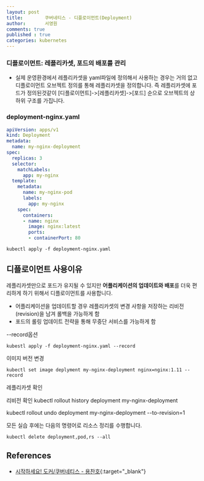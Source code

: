 ```yaml
---
layout: post
title:        쿠버네티스 - 디플로이먼트(Deployment)
author:       서영원
comments: true
published : true
categories: kubernetes
---
```


### 디플로이먼트: 레플리카셋, 포드의 배포를 관리
* 실제 운영환경에서 레플리카셋을 yaml파일에 정의해서 사용하는 경우는 거의 없고 디플로이먼트 오브젝트 정의를 통해 레플리카셋을 정의합니다. 즉 레플리카셋에 포드가 정의된것같이 [디플로이먼트]->[레플리카셋]->[포드] 순으로 오브젝트의 상하위 구조를 가집니다.


### deployment-nginx.yaml
```yaml
apiVersion: apps/v1
kind: Deployment
metadata:
  name: my-nginx-deployment
spec:
  replicas: 3
  selector:
    matchLabels:
      app: my-nginx
  template:
    metadata:
      name: my-nginx-pod
      labels:
        app: my-nginx
    spec:
      containers:
      - name: nginx
        image: nginx:latest
        ports:
        - containerPort: 80
```


```
kubectl apply -f deployment-nginx.yaml
```

## 디플로이먼트 사용이유
레플리카셋만으로 포드가 유지될 수 있지만 **어플리케이션의 업데이트와 배포**를 더욱 편리하게 하기 위해서 디플로이먼트를 사용합니다. 
* 어플리케이션을 업데이트할 경우 레플리카셋의 변경 사항을 저장하는 리비전(revision)을 남겨 롤백을 가능하게 함
* 포드의 롤링 업데이트 전략을 통해 무중단 서비스를 가능하게 함 



--record옵션
```
kubestl apply -f deployment-nginx.yaml --record
```


이미지 버전 변경
```
kubectl set image deplyment my-nginx-deployment nginx=nginx:1.11 --record
```


레플리카셋 확인


리비전 확인
kubectl rollout history deployment my-nginx-deployment


kubectl rollout undo deployment my-nginx-deployment --to-revision=1



모든 실습 후에는 다음의 명령어로 리소스 정리를 수행합니다.
```
kubectl delete deployment,pod,rs --all
```





## References
* [시작하세요! 도커/쿠버네티스 - 용찬호](http://www.kyobobook.co.kr/product/detailViewKor.laf?ejkGb=KOR&mallGb=KOR&barcode=9791158392291&orderClick=LEa&Kc=){:target="_blank"}